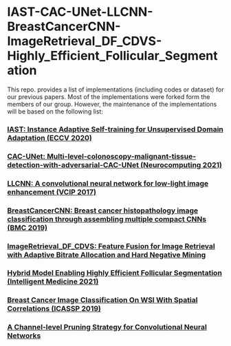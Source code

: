 # IAST-CAC-UNet-LLCNN-BreastCancerCNN-ImageRetrieval_DF_CDVS-Highly_Efficient_Follicular_Segmentation

This repo. provides a list of implementations (including codes or dataset) for our previous papers. Most of the implementations were forked form the members of our group. However, the maintenance of the implementations will be based on the following list:

### [IAST: Instance Adaptive Self-training for Unsupervised Domain Adaptation (ECCV 2020)](https://github.com/bupt-ai-cz/IAST)

### [CAC-UNet: Multi-level-colonoscopy-malignant-tissue-detection-with-adversarial-CAC-UNet (Neurocomputing 2021)](https://github.com/bupt-ai-cz/CAC-UNet)

### [LLCNN: A convolutional neural network for low-light image enhancement (VCIP 2017)](https://github.com/bupt-ai-cz/LLCNN)

### [BreastCancerCNN: Breast cancer histopathology image classification through assembling multiple compact CNNs (BMC 2019)](https://github.com/bupt-ai-cz/BreastCancerCNN)

### [ImageRetrieval_DF_CDVS: Feature Fusion for Image Retrieval with Adaptive Bitrate Allocation and Hard Negative Mining](https://github.com/bupt-ai-cz/ImageRetrieval_DF_CDVS)

### [Hybrid Model Enabling Highly Efficient Follicular Segmentation (Intelligent Medicine 2021)](https://github.com/bupt-ai-cz/Hybrid-Model-Enabling-Highly-Efficient-Follicular-Segmentation)

### [Breast Cancer Image Classification On WSI With Spatial Correlations (ICASSP 2019)](https://github.com/bupt-ai-cz/Breast-Cancer-Image-Classification-On-WSI-With-Spatial-Correlations)

### [A Channel-level Pruning Strategy for Convolutional Neural Networks](https://github.com/bupt-ai-cz/A-Channel-level-Pruning-Strategy-for-Convolutional-Neural-Networks)
